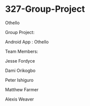 327-Group-Project
=================

Othello 

Group Project: 

Android App : Othello

Team Members: 

Jesse Fordyce

Dami Orikogbo

Peter Ishiguro

Matthew Farmer

Alexis Weaver




